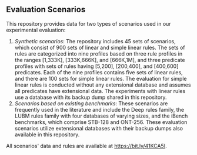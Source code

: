 ## Evaluation Scenarios

This repository provides data for two types of scenarios used in our experimental evaluation:

1. *Synthetic scenarios*: The repository includes 45 sets of scenarios, which consist of 900 sets of linear and simple linear rules. The sets of rules are categorized into nine profiles based on three rule profiles in the ranges [1,333K], [333K,666K], and [666K,1M], and three predicate profiles with sets of rules having [5,200], [200,400], and [400,600] predicates. Each of the nine profiles contains five sets of linear rules, and there are 100 sets for simple linear rules. The evaluation for simple linear rules is conducted without any extensional database and assumes all predicates have extensional data. The experiments with linear rules use a database with its backup dump shared in this repository.
2. *Scenarios based on existing benchmarks*: These scenarios are frequently used in the literature and include the Deep rules family, the LUBM rules family with four databases of varying sizes, and the iBench benchmarks, which comprise STB-128 and ONT-256. These evaluation scenarios utilize extensional databases with their backup dumps also available in this repository.

All scenarios' data and rules are available at https://bit.ly/41KCA5I.
